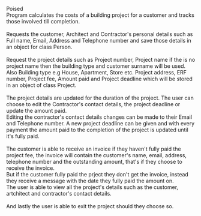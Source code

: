 Poised\
Program calculates the costs of a building project for a customer and tracks those involved till completion.\
\
Requests the customer, Architect and Contractor's personal details such as Full name, Email, Address and Telephone number and save those details in an object for class Person.\
\
Request the project details such as Project number, Project name if the is no project name then the building type and customer surname will be used. Also Building type e.g House, Apartment, Store etc. Project address, ERF number, Project fee, Amount paid and Project deadline which will be stored in an object of class Project.\
\
The project details are updated for the duration of the project. The user can choose to edit the Contractor's contact details, the project deadline or update the amount paid.\
Editing the contractor's contact details changes can be made to their Email and Telephone number. A new project deadline can be given and with every payment the amount paid to the completion of the project is updated until it's fully paid.\
\
The customer is able to receive an invoice if they haven't fully paid the project fee, the invoice will contain the customer's name, email, address, telephone number and the outstanding amount, that's if they choose to receive the invoice.\
But if the customer fully paid the prject they don't get the invoice, instead they receive a message with the date they fully paid the amount on.\
The user is able to view all the project's details such as the customer, artchitect and contractor's contact details.\
\
And lastly the user is able to exit the project should they choose so.
